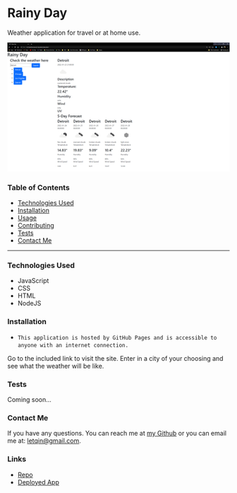   # Rainy Day 
  
  Weather application for travel or at home use. 

  ![Rainy Day](./develop/assets/rainyday.png)

  ### Table of Contents
  - [Technologies Used](#tech)
  - [Installation](#installation) 
  - [Usage](#usage) 
  - [Contributing](#contributing) 
  - [Tests](#tests)
  - [Contact Me](#contact-me)
  
---
  ### <a id="tech"></a> Technologies Used
  
  - JavaScript
  - CSS
  - HTML
  - NodeJS

  ### <a id="installation"></a> Installation 
  - `This application is hosted by GitHub Pages and is accessible to anyone with an internet connection.`

Go to the included link to visit the site. Enter in a city of your choosing and see what the weather will be like.
  ### <a id="tests"></a> Tests
  Coming soon...
  ### <a id="contact-me"></a> Contact Me
  If you have any questions. You can reach me at [my Github](https://www.github.com/letqin) or you can email me at: letqin@gmail.com.
  
  ### <a id="links"></a> Links

  - [Repo](https://github.com/letqin/homework-6)
  - [Deployed App](https://letqin.github.io/homework-6/)
 